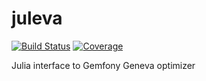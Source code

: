 # juleva

[![Build Status](https://github.com/denisbertini/juleva.jl/workflows/CI/badge.svg)](https://github.com/denisbertini/juleva.jl/actions)
[![Coverage](https://codecov.io/gh/denisbertini/juleva.jl/branch/master/graph/badge.svg)](https://codecov.io/gh/denisbertini/juleva.jl)

Julia interface to Gemfony Geneva optimizer

